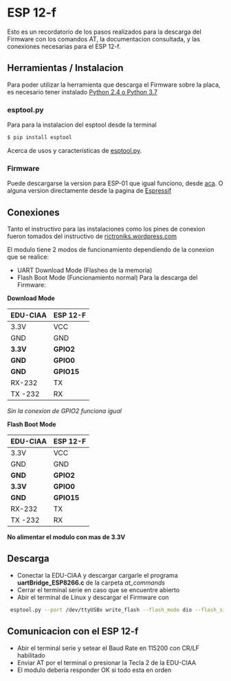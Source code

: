 # ESP 12-f

Esto es un recordatorio de los pasos realizados para la descarga del Firmware con los comandos AT,
la documentacion consultada, y las conexiones necesarias para el ESP 12-f.

## Herramientas / Instalacion
Para poder utilizar la herramienta que descarga el Firmware sobre la placa, es necesario tener instalado [Python 2.4 o Python 3.7](https://www.python.org/downloads/)

### esptool.py
Para para la instalacion del esptool desde la terminal

```sh
$ pip install esptool

```
Acerca de usos y caracteristicas de [esptool.py](https://github.com/espressif/esptool).

### Firmware 
Puede descargarse la version para ESP-01 que igual funciono, desde [aca](https://wiki.aprbrother.com/en/Firmware_For_ABTemp.html). O alguna version directamente desde la pagina de [Espressif](https://bbs.espressif.com/viewtopic.php?t=1613)

## Conexiones
Tanto el instructivo para las instalaciones como los pines de conexion fueron tomados del instructivo de [rictroniks.wordpress.com](https://riktronics.wordpress.com/2016/10/19/flash-at-firmware-to-esp8266-wifi-module-easiest-way/)

El modulo tiene 2 modos de funcionamiento dependiendo de la conexion que se realice:
 - UART Download Mode (Flasheo de la memoria)
 - Flash Boot Mode (Funcionamiento normal)
Para la descarga del Firmware:

**Download Mode**

| EDU-CIAA | ESP 12-F |
|----------|----------|
| 3.3V | VCC |  
| GND | GND |
| **3.3V** | **GPIO2**|
| **GND** | **GPIO0**|
| **GND** | **GPIO15**|
| RX-232 | TX |
|TX -232| RX|

*Sin la conexion de GPIO2 funciona igual*

**Flash Boot Mode**

| EDU-CIAA | ESP 12-F |
|----------|----------|
| 3.3V | VCC |  
| GND | GND |
| **GND** | **GPIO2**|
| **3.3V**| **GPIO0**|
| **GND** | **GPIO15**|
| RX-232 | TX |
|TX -232| RX|


**No alimentar el modulo con mas de 3.3V**

## Descarga
 - Conectar la EDU-CIAA y descargar cargarle el programa **uartBridge_ESP8266.c** de la carpeta *at_commands*
 - Cerrar el terminal serie en caso que se encuentre abierto
 - Abir el terminal de Linux y descargar el Firmware con
 ```sh
  esptool.py --port /dev/ttyUSBx write_flash --flash_mode dio --flash_size 4MB 0x0 ai-thinker-v1.1.1.bin
 ```
 ## Comunicacion con el ESP 12-f
 - Abir el terminal serie y setear el Baud Rate en 115200 con CR/LF habilitado
 - Enviar AT por el terminal o presionar la Tecla 2 de la EDU-CIAA
 - El modulo deberia responder OK si todo esta en orden
